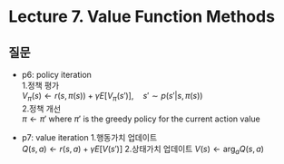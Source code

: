 # Lecture 7. Value Function Methods

## 질문
- p6: policy iteration  
  1.정책 평가  
  $V_\pi(s)\leftarrow r(s,\pi(s))+\gamma E\left[V_\pi(s')\right], \quad s'\sim p(s'|s,\pi(s))$  
  2.정책 개선  
  $\pi\leftarrow \pi'$ where $\pi'$ is the greedy policy for the current action value
  
- p7: value iteration
  1.행동가치 업데이트  
  $Q(s,a)\leftarrow r(s,a)+\gamma E[V(s')]$
  2.상태가치 업데이트
  $V(s)\leftarrow \arg_a Q(s,a)$


